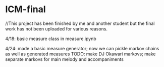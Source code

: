 # ICM-final

//This project has been finished by me and another student but the final work has not been uploaded for various reasons.


4/18: basic measure class in measure.ipynb

4/24: made a basic measure generator; now we can pickle markov chains as well as generated measures
TODO: make DJ Okawari markovs; make separate markovs for main melody and accompaniments
